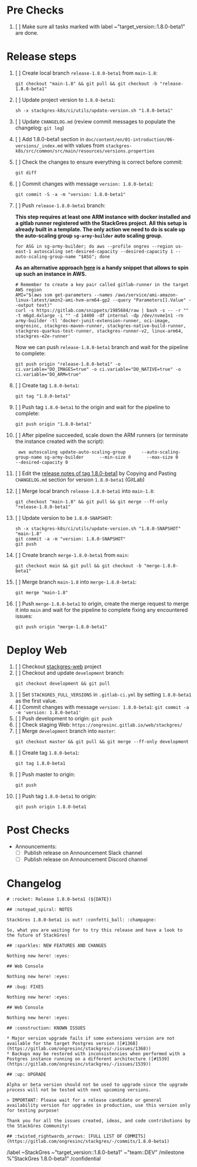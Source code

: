 <!--

Set title to:

```
Release StackGres 1.8.0-beta1
```

Generate template using the command:

```
sh stackgres-k8s/ci/utils/generate-release-template.sh $VERSION
```

-->

# Pre Checks

1. [ ] Make sure all tasks marked with label ~"target_version::1.8.0-beta1" are done.

# Release steps

1. [ ] Create local branch `release-1.8.0-beta1` from `main-1.8`:
    ```
    git checkout "main-1.8" && git pull && git checkout -b "release-1.8.0-beta1"
    ```
1. [ ] Update project version to `1.8.0-beta1`:
    ```
    sh -x stackgres-k8s/ci/utils/update-version.sh "1.8.0-beta1"
    ```
1. [ ] Update `CHANGELOG.md` (review commit messages to populate the changelog: `git log`)
1. [ ] Add 1.8.0-beta1 section in `doc/content/en/01-introduction/06-versions/_index.md` with values from `stackgres-k8s/src/common/src/main/resources/versions.properties`
1. [ ] Check the changes to ensure everything is correct before commit:
    ```
    git diff
    ```
1. [ ] Commit changes with message `version: 1.8.0-beta1`:
    ```
    git commit -S -a -m "version: 1.8.0-beta1"
    ```
1. [ ] Push `release-1.8.0-beta1` branch:

     **This step requires at least one ARM instance with docker installed and a gitlab runner registered with the StackGres project. All this setup is already built in a template. The only action we need to do is scale up the auto-scaling group `sg-army-builder` auto scaling group.** 

     ```
     for ASG in sg-army-builder; do aws --profile ongres --region us-east-1 autoscaling set-desired-capacity --desired-capacity 1 --auto-scaling-group-name "$ASG"; done
     ```

     **As an alternative approach [here](https://gitlab.com/snippets/1985684) is a handy snippet that allows to spin up such an instance in AWS.**
     ```
     # Remember to create a key pair called gitlab-runner in the target AWS region
     AMI="$(aws ssm get-parameters --names /aws/service/ami-amazon-linux-latest/amzn2-ami-hvm-arm64-gp2 --query "Parameters[].Value" --output text)"
     curl -s https://gitlab.com/snippets/1985684/raw | bash -s -- -r "" -t m6gd.4xlarge -i "" -d 14400 -df internal -dp /dev/nvme1n1 -rn army-builder -tl 'docker-junit-extension-runner, oci-image, ongresinc, stackgres-maven-runner, stackgres-native-build-runner, stackgres-quarkus-test-runner, stackgres-runner-v2, linux-arm64, stackgres-e2e-runner'
     ```

     Now we can push `release-1.8.0-beta1` branch and wait for the pipeline to complete:
    ```
    git push origin "release-1.8.0-beta1" -o ci.variable="DO_IMAGES=true" -o ci.variable="DO_NATIVE=true" -o ci.variable="DO_ARM=true"
    ```
1. [ ] Create tag `1.8.0-beta1`:
    ```
    git tag "1.8.0-beta1"
    ```
1. [ ] Push tag `1.8.0-beta1` to the origin and wait for the pipeline to complete:
    ```
    git push origin "1.8.0-beta1"
    ```
1. [ ] After pipeline succeeded, scale down the ARM runners (or terminate the instance created with the script):
    ```
     aws autoscaling update-auto-scaling-group      --auto-scaling-group-name sg-army-builder      --min-size 0      --max-size 0       --desired-capacity 0
    ```
1. [ ] Edit the [release notes of tag 1.8.0-beta1](https://gitlab.com/ongresinc/stackgres/-/releases/new?tag_name=1.8.0-beta1) by Copying and Pasting `CHANGELOG.md` section for version `1.8.0-beta1` (GitLab)
1. [ ] Merge local branch `release-1.8.0-beta1` into `main-1.8`:
    ```
    git checkout "main-1.8" && git pull && git merge --ff-only "release-1.8.0-beta1"
    ```
1. [ ] Update version to be `1.8.0-SNAPSHOT`:
    ```
    sh -x stackgres-k8s/ci/utils/update-version.sh "1.8.0-SNAPSHOT" "main-1.8"
    git commit -a -m "version: 1.8.0-SNAPSHOT"
    git push
    ```
1. [ ] Create branch `merge-1.8.0-beta1` from `main`:
    ```
    git checkout main && git pull && git checkout -b "merge-1.8.0-beta1"
    ```
1. [ ] Merge branch `main-1.8` into `merge-1.8.0-beta1`:
    ```
    git merge "main-1.8"
    ```
1. [ ] Push `merge-1.8.0-beta1` to origin, create the merge request to merge it into `main` and wait for the pipeline to complete fixing any encountered issues:
    ```
    git push origin "merge-1.8.0-beta1"
    ```

# Deploy Web

1. [ ] Checkout [stackgres-web](https://gitlab.com/ongresinc/web/stackgres) project
1. [ ] Checkout and update `development` branch:
    ```
    git checkout development && git pull
    ```
1. [ ] Set `STACKGRES_FULL_VERSIONS` in `.gitlab-ci.yml` by setting `1.8.0-beta1` as the first value.
1. [ ] Commit changes with message `version: 1.8.0-beta1`: `git commit -a -m 'version: 1.8.0-beta1'`
1. [ ] Push development to origin: `git push`
1. [ ] Check staging Web: `https://ongresinc.gitlab.io/web/stackgres/`
1. [ ] Merge `development` branch into `master`:
    ```
    git checkout master && git pull && git merge --ff-only development
    ```
1. [ ] Create tag `1.8.0-beta1`:
    ```
    git tag 1.8.0-beta1
    ```
1. [ ] Push master to origin:
    ```
    git push
    ```
1. [ ] Push tag `1.8.0-beta1` to origin:
    ```
    git push origin 1.8.0-beta1
    ```

# Post Checks

* Announcements:
  * [ ] Publish release on Announcement Slack channel
  * [ ] Publish release on Announcement Discord channel

# Changelog

~~~
# :rocket: Release 1.8.0-beta1 (${DATE})

## :notepad_spiral: NOTES

StackGres 1.8.0-beta1 is out! :confetti_ball: :champagne: 

So, what you are waiting for to try this release and have a look to the future of StackGres! 

## :sparkles: NEW FEATURES AND CHANGES

Nothing new here! :eyes:

## Web Console

Nothing new here! :eyes:

## :bug: FIXES

Nothing new here! :eyes:

## Web Console

Nothing new here! :eyes:

## :construction: KNOWN ISSUES

* Major version upgrade fails if some extensions version are not available for the target Postgres version ([#1368](https://gitlab.com/ongresinc/stackgres/-/issues/1368)) 
* Backups may be restored with inconsistencies when performed with a Postgres instance running on a different architecture ([#1539](https://gitlab.com/ongresinc/stackgres/-/issues/1539))

## :up: UPGRADE

Alpha or beta version should not be used to upgrade since the upgrade process will not be tested with next upcoming versions.

> IMPORTANT: Please wait for a release candidate or general availability version for upgrades in production, use this version only for testing purpose!

Thank you for all the issues created, ideas, and code contributions by the StackGres Community!

## :twisted_rightwards_arrows: [FULL LIST OF COMMITS](https://gitlab.com/ongresinc/stackgres/-/commits/1.8.0-beta1)
~~~

/label ~StackGres ~"target_version::1.8.0-beta1" ~"team::DEV" 
/milestone %"StackGres 1.8.0-beta1"
/confidential 
